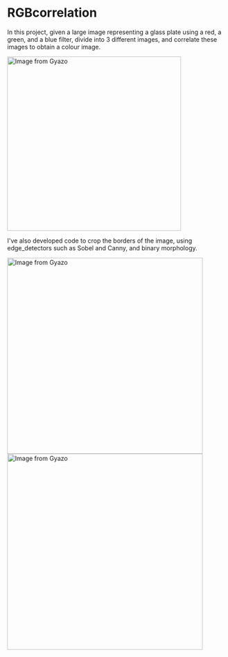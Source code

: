 # RGBcorrelation
In this project, given a large image representing a glass plate using a red, a green, and a blue filter, divide into 3 different images, and correlate these images to obtain a colour image.

<a href="https://gyazo.com/fd377b081a29a0ecf6f4a3bc331b1783"><img src="https://i.gyazo.com/fd377b081a29a0ecf6f4a3bc331b1783.png" alt="Image from Gyazo" width="401"/></a>

I've also developed code to crop the borders of the image, using edge_detectors such as Sobel and Canny, and binary morphology.

<a href="https://gyazo.com/dad45a47765e9ba3a25768a61c93be49"><img src="https://i.gyazo.com/dad45a47765e9ba3a25768a61c93be49.png" alt="Image from Gyazo" width="451"/></a>
<a href="https://gyazo.com/1819ab253e5f1126f9f26434b00ed7a2"><img src="https://i.gyazo.com/1819ab253e5f1126f9f26434b00ed7a2.png" alt="Image from Gyazo" width="451"/></a>
